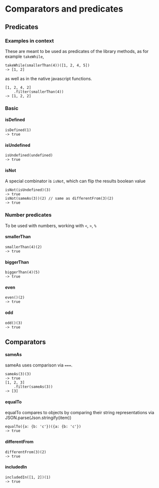 # Comparators and predicates

## Predicates

### Examples in context

These are meant to be used as predicates of the library 
methods, as for example `takeWhile`,

```
takeWhile(smallerThan(4))([1, 2, 4, 5])
-> [1, 2]
```

as well as in the native javascript functions.

```
[1, 2, 4, 2]
    .filter(smallerThan(4))
-> [1, 2, 2]
```

### Basic 

#### isDefined

```
isDefined(1)
-> true
```

#### isUndefined

```
isUndefined(undefined)
-> true
```

#### isNot 

A special combinator is `isNot`, which can flip the results boolean value

```
isNot(isUndefined)(3) 
-> true
isNot(sameAs(3))(2) // same as differentFrom(3)(2)
-> true
```

### Number predicates

To be used with numbers, working with `<`, `>`, `%`

#### smallerThan

```
smallerThan(4)(2)
-> true
```

#### biggerThan

```
biggerThan(4)(5)
-> true
```

#### even

```
even()(2)
-> true
```

#### odd

```
odd()(3)
-> true
```

## Comparators

#### sameAs

sameAs uses comparison via `===`.


```
sameAs(3)(3)
-> true
[1, 2, 3]
    .filter(sameAs(3))
-> [3]    
```

#### equalTo

equalTo compares to objects by comparing their string representations
via JSON.parse(Json.stringify(item))

```
equalTo({a: {b: 'c'})({a: {b: 'c'})
-> true
```

#### differentFrom

```
differentFrom(3)(2)
-> true
```

#### includedIn

```
includedIn([1, 2])(1)
-> true
```